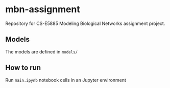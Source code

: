 # mbn-assignment
Repository for CS-E5885 Modeling Biological Networks assignment project.


## Models

The models are defined in `models/`

## How to run

Run `main.ipynb` notebook cells in an Jupyter environment
